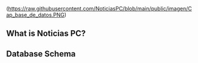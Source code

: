 (https://raw.githubusercontent.com/NoticiasPC/blob/main/public/imagen/Cap_base_de_datos.PNG)
<p align="center">

##  What is Noticias PC?

##  Database Schema
